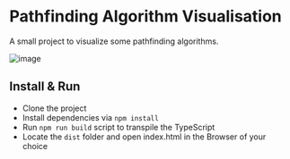 # Pathfinding Algorithm Visualisation

A small project to visualize some pathfinding algorithms. 

![image](https://user-images.githubusercontent.com/60843765/176668915-7a07ca9b-778c-456d-bdcc-5bbd30b24715.png)

## Install & Run
- Clone the project
- Install dependencies via `npm install`
- Run `npm run build` script to transpile the TypeScript
- Locate the `dist` folder and open index.html in the Browser of your choice
